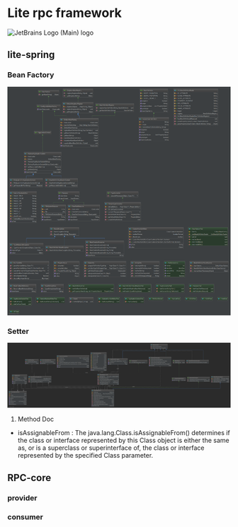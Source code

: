 # Lite rpc framework


![JetBrains Logo (Main) logo](https://resources.jetbrains.com/storage/products/company/brand/logos/jb_beam.svg)


## lite-spring

### Bean Factory

![BeanFactoryClassImage](note/BeanFactory.v1.png)

### Setter

![SetterClassImage](note/Setter.png)



1. Method Doc

 - isAssignableFrom : The java.lang.Class.isAssignableFrom() determines if the class or interface represented by this Class object is either the same as, or is a superclass or superinterface of, the class or interface represented by the specified Class parameter.

## RPC-core


### provider


### consumer

